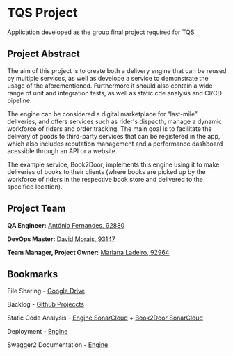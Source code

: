 # TQS Project
Application developed as the group final project required for TQS

## Project Abstract
The aim of this project is to create both a delivery engine that can be reused by multiple services, as well as develope a service to demonstrate the usage of the aforementioned. Furthermore it should also contain a wide range of unit and integration tests, as well as static cde analysis and CI/CD pipeline.

The engine can be considered a digital marketplace for “last-mile” deliveries, and offers services such as rider's dispacth, manage a dynamic workforce of riders and order tracking. The main goal is to facilitate the delivery of goods to third-party services that can be registered in the app, which also includes reputation management and a performance dashboard acessible through an API or a website.

The example service, Book2Door, implements this engine using it to make deliveries of books to their clients (where books are picked up by the workforce of riders in the respective book store and delivered to the specified location).

## Project Team
**QA Engineer:** [António Fernandes, 92880](https://github.com/antoniojorgefernandes)

**DevOps Master:** [David Morais, 93147](https://github.com/davidgmorais)

**Team Manager, Project Owner:** [Mariana Ladeiro, 92964](https://github.com/marianabladeiro)

## Bookmarks
File Sharing - [Google Drive](https://drive.google.com/drive/folders/1py9LHF6XjFzE0fQoLlHiBdUrp-AvKi53?usp=sharing)

Backlog - [Github Projeccts](https://github.com/davidgmorais/Book2Door/projects/1)

Static Code Analysis - [Engine SonarCloud](https://sonarcloud.io/dashboard?id=engine) + [Book2Door SonarCloud](https://sonarcloud.io/dashboard?id=davidgmorais_TQSProject)

Deployment - [Engine](http://deti-tqs-05.ua.pt:8080/)

Swagger2 Documentation - [Engine](http://deti-tqs-05.ua.pt:8080/swagger-ui.html)
